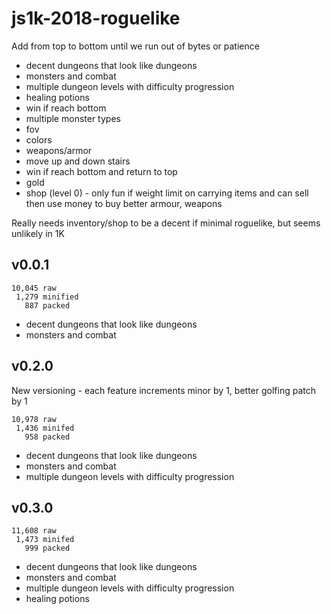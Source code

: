 # js1k-2018-roguelike

Add from top to bottom until we run out of bytes or patience

- decent dungeons that look like dungeons
- monsters and combat
- multiple dungeon levels with difficulty progression
- healing potions
- win if reach bottom
- multiple monster types
- fov
- colors
- weapons/armor
- move up and down stairs
- win if reach bottom and return to top
- gold
- shop (level 0) - only fun if weight limit on carrying items and can sell then
  use money to buy better armour, weapons

Really needs inventory/shop to be a decent if minimal roguelike, but seems 
unlikely in 1K

## v0.0.1

```
10,045 raw
 1,279 minified
   887 packed
```

- decent dungeons that look like dungeons
- monsters and combat

## v0.2.0

New versioning - each feature increments minor by 1, better golfing patch by 1

```
10,978 raw
 1,436 minifed
   958 packed
```

- decent dungeons that look like dungeons
- monsters and combat
- multiple dungeon levels with difficulty progression

## v0.3.0

```
11,608 raw
 1,473 minifed
   999 packed
```

- decent dungeons that look like dungeons
- monsters and combat
- multiple dungeon levels with difficulty progression
- healing potions
